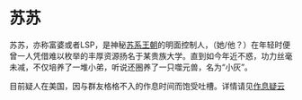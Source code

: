 # 苏苏
苏苏，亦称富婆或者LSP，是神秘[苏系王朝]()的明面控制人，（她/他？）在年轻时便曾一人凭借难以枚举的丰厚资源扬名于某贵族大学。直到如今年近不惑，功力丝毫未减，不仅培养了一堆小弟，听说还圈养了一只噬元兽，名为“小灰”。

目前疑人在美国，因与群友格格不入的作息时间而饱受吐槽。详情请见[作息疑云](02/%E7%BE%8E%E5%9B%BD%E4%BD%9C%E6%81%AF.md)